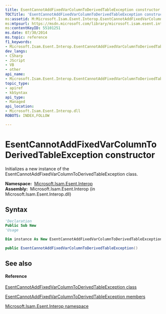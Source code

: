 ```yaml
---
title: EsentCannotAddFixedVarColumnToDerivedTableException constructor 
TOCTitle: 'EsentCannotAddFixedVarColumnToDerivedTableException constructor '
ms:assetid: M:Microsoft.Isam.Esent.Interop.EsentCannotAddFixedVarColumnToDerivedTableException.#ctor
ms:mtpsurl: https://msdn.microsoft.com/library/microsoft.isam.esent.interop.esentcannotaddfixedvarcolumntoderivedtableexception.esentcannotaddfixedvarcolumntoderivedtableexception(v=EXCHG.10)
ms:contentKeyID: 55101251
ms.date: 07/30/2014
ms.topic: reference
f1_keywords:
- Microsoft.Isam.Esent.Interop.EsentCannotAddFixedVarColumnToDerivedTableException.EsentCannotAddFixedVarColumnToDerivedTableException
dev_langs:
- CSharp
- JScript
- VB
- other
api_name: 
- Microsoft.Isam.Esent.Interop.EsentCannotAddFixedVarColumnToDerivedTableException..ctor
topic_type: 
- apiref
- kbSyntax
api_type: 
- Managed
api_location: 
- Microsoft.Isam.Esent.Interop.dll
ROBOTS: INDEX,FOLLOW

---
```


# EsentCannotAddFixedVarColumnToDerivedTableException constructor

Initializes a new instance of the EsentCannotAddFixedVarColumnToDerivedTableException class.

**Namespace:**  [Microsoft.Isam.Esent.Interop](hh596136\(v=exchg.10\).md)  
**Assembly:**  Microsoft.Isam.Esent.Interop (in Microsoft.Isam.Esent.Interop.dll)

## Syntax

``` vb
'Declaration
Public Sub New
'Usage

Dim instance As New EsentCannotAddFixedVarColumnToDerivedTableException()
```

``` csharp
public EsentCannotAddFixedVarColumnToDerivedTableException()
```

## See also

#### Reference

[EsentCannotAddFixedVarColumnToDerivedTableException class](dn274130\(v=exchg.10\).md)

[EsentCannotAddFixedVarColumnToDerivedTableException members](dn274069\(v=exchg.10\).md)

[Microsoft.Isam.Esent.Interop namespace](hh596136\(v=exchg.10\).md)

